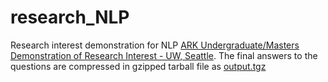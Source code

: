 # research_NLP
Research interest demonstration for NLP
[ARK Undergraduate/Masters Demonstration of Research Interest - UW, Seattle](challenge.pdf). 
The final answers to the questions are compressed in gzipped tarball file as [output.tgz](output.tgz)

